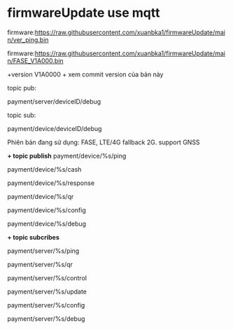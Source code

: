 # firmwareUpdate use mqtt

firmware:https://raw.githubusercontent.com/xuanbka1/firmwareUpdate/main/ver_ping.bin

firmware:https://raw.githubusercontent.com/xuanbka1/firmwareUpdate/main/FASE_V1A000.bin


+version V1A0000 + xem commit version của bản này

topic pub: 


payment/server/deviceID/debug


topic sub:


payment/device/deviceID/debug


Phiên bản đang sử dụng: FASE, LTE/4G fallback 2G. support GNSS

**+ topic publish**
payment/device/%s/ping

payment/device/%s/cash

payment/device/%s/response

payment/device/%s/qr

payment/device/%s/config

payment/device/%s/debug

**+ topic subcribes**

payment/server/%s/ping

payment/server/%s/qr

payment/server/%s/control

payment/server/%s/update

payment/server/%s/config

payment/server/%s/debug


